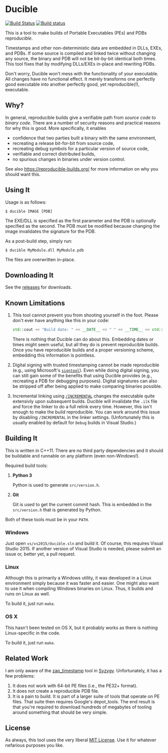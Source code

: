 [travis-ci-badge]: https://travis-ci.org/jasonwhite/ducible.svg?branch=master
[appveyor-badge]: https://ci.appveyor.com/api/projects/status/96cmnhjw4159goep/branch/master?svg=true

# Ducible

[![Build Status][travis-ci-badge]](https://travis-ci.org/jasonwhite/ducible)
[![Build status][appveyor-badge]](https://ci.appveyor.com/project/jasonwhite/ducible/branch/master)

This is a tool to make builds of Portable Executables (PEs) and PDBs
repro*ducible*.

Timestamps and other non-deterministic data are embedded in DLLs, EXEs, and
PDBs. If some source is compiled and linked twice without changing any source,
the binary and PDB will not be bit-by-bit identical both times. This tool fixes
that by modifying DLLs/EXEs in-place and rewriting PDBs.

Don't worry, Ducible won't mess with the functionality of your executable. All
changes have no functional effect. It merely transforms one perfectly good
executable into another perfectly good, yet reproducible(!), executable.

## Why?

In general, reproducible builds give a verifiable path from *source code* to
*binary code*. There are a number of security reasons and practical reasons for
why this is good. More specifically, it enables

 * confidence that two parties built a binary with the same environment,
 * recreating a release bit-for-bit from source code,
 * recreating debug symbols for a particular version of source code,
 * verifiable and correct distributed builds,
 * no spurious changes in binaries under version control.

See also https://reproducible-builds.org/ for more information on why you should
want this.

## Using It

Usage is as follows:

    $ ducible IMAGE [PDB]

The EXE/DLL is specified as the first parameter and the PDB is optionally
specified as the second. The PDB must be modified because changing the image
invalidates the signature for the PDB.

As a post-build step, simply run:

    $ ducible MyModule.dll MyModule.pdb

The files are overwritten in-place.

## Downloading It

See the [releases][] for downloads.

[releases]: https://github.com/jasonwhite/ducible/releases

## Known Limitations

 1. This tool cannot prevent you from shooting yourself in the foot. Please
    don't ever have anything like this in your code:

    ```cpp
    std::cout << "Build date: " << __DATE__ << " " << __TIME__ << std::endl;
    ```

    There is nothing that Ducible can do about this. Embedding dates or times
    might seem useful, but all they do is prevent reproducible builds. Once you
    have reproducible builds and a proper versioning scheme, embedding this
    information is pointless.

 2. Digital signing with trusted timestamping cannot be made reproducible (e.g.,
    using Microsoft's [`signtool`][signtool]). Even while doing digital signing,
    you can still gain some of the benefits that using Ducible provides (e.g.,
    recreating a PDB for debugging purposes). Digital signatures can also be
    stripped off after being applied to make comparing binaries possible.

 3. Incremental linking using [`/INCREMENTAL`][incremental-flag] changes the
    executable quite extensivly upon subsequent builds. Ducible will invalidate
    the `.ilk` file and force the linker to do a full relink every time. However,
    this isn't enough to make the build reproducible. You can work around this
    issue by disabling `/INCREMENTAL` in the linker settings. (Unfortunately
    this is usually enabled by default for `Debug` builds in Visual Studio.)

[signtool]: https://msdn.microsoft.com/en-us/library/windows/desktop/aa387764.aspx
[incremental-flag]: https://msdn.microsoft.com/en-us/library/4khtbfyf.aspx

## Building It

This is written in C++11. There are no third party dependencies and it should be
buildable and runnable on any platform (even non-Windows!).

Required build tools:

 1. **Python 3**

    Python is used to generate `src/version.h`.

 2. **Git**

    Git is used to get the current commit hash. This is embedded in the
    `src/version.h` that is generated by Python.

Both of these tools must be in your `PATH`.

### Windows

Just open `vs/vs2015/ducible.sln` and build it. Of course, this requires Visual
Studio 2015. If another version of Visual Studio is needed, please submit an
issue or, better yet, a pull request.

### Linux

Although this is primarily a Windows utility, it was developed in a Linux
environment simply because it was faster and easier. One might also want to use
it when compiling Windows binaries on Linux. Thus, it builds and runs on Linux as
well.

To build it, just run `make`.

### OS X

This hasn't been tested on OS X, but it probably works as there is nothing
Linux-specific in the code.

To build it, just run `make`.

## Related Work

I am only aware of the [zap_timestamp][] tool in [Syzygy][]. Unfortunately, it
has a few problems:

 1. It does not work with 64-bit PE files (i.e., the PE32+ format).
 2. It does not create a reproducible PDB file.
 3. It is a pain to build. It is part of a larger suite of tools that operate on
    PE files. That suite then requires Google's depot_tools. The end result is
    that you're required to download hundreds of megabytes of tooling around
    something that should be very simple.

[zap_timestamp]: https://github.com/google/syzygy/tree/master/syzygy/zap_timestamp
[Syzygy]: https://github.com/google/syzygy

## License

As always, this tool uses the very liberal [MIT License](/LICENSE). Use it for
whatever nefarious purposes you like.
